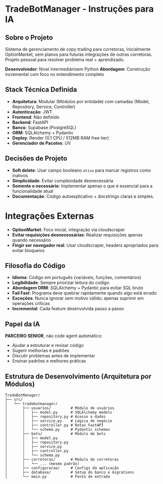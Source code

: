 # TradeBotManager - Instruções para IA

## Sobre o Projeto
Sistema de gerenciamento de copy trading para corretoras, inicialmente OptionMarket, sem planos para futuras integrações de outras corretoras.
 Projeto pessoal para resolver problema real + aprendizado.

**Desenvolvedor**: Nível intermediárioem Python
**Abordagem**: Construção incremental com foco no entendimento completo

## Stack Técnica Definida
- **Arquitetura**: Modular (Módulos por entidade) com camadas (Model, Repository, Service, Controller)
- **Autenticação**: JWT
- **Frontend**: Não definido
- **Backend**: FastAPI
- **Banco**: Supabase (PostgreSQL)
- **ORM**: SQLAlchemy + Pydantic
- **Deploy**: Render (0.1 CPU / 512MB RAM free tier)
- **Gerenciador de Pacotes**: UV

## Decisões de Projeto
- **Soft delete**: Usar campo booleano `ativo` para marcar registros como inativos
- **Simplicidade**: Evitar complexidade desnecessária
- **Somente o necessário**: Implementar apenas o que é essencial para a funcionalidade atual
- **Documentação**: Código autoexplicativo + docstrings claras e simples.

# Integrações Externas
- **OptionMarket**: Foco inicial, integração via cloudscraper
- **Evitar requisições desnecessárias**: Realizar requisições apenas quando necessário
- **Fingir ser navegador real**: Usar cloudscraper, headers apropriados para evitar bloqueios

## Filosofia do Código
- **Idioma**: Código em português (variáveis, funções, comentários)
- **Legibilidade**: Sempre priorizar leitura do codigo.
- **Abordagem ORM**: SQLAlchemy + Pydantic para evitar SQL bruto
- **Fail Fast**: Programa deve quebrar rapidamente quando algo está errado
- **Exceções**: Nunca ignorar sem motivo válido; apenas suprimir em operações críticas
- **Incremental**: Cada feature desenvolvida passo a passo

## Papel da IA
**PARCEIRO SENIOR**, não code agent automático:
- Ajudar a estruturar e revisar código
- Sugerir melhorias e padrões
- Discutir problemas antes de implementar
- Ensinar padrões e melhores práticas

## Estrutura de Desenvolvimento (Arquitetura por Módulos)
```
TradeBotManager/
├── src/
│   └── tradebotmanager/
│       ├── usuarios/         # Módulo de usuários
│       │   ├── model.py      # SQLAlchemy models
│       │   ├── repository.py # Acesso a dados
│       │   ├── service.py    # Lógica de negócio
│       │   ├── controller.py # Rotas FastAPI
│       │   └── schema.py     # Pydantic schemas
│       ├── bots/             # Módulo de bots
│       │   ├── model.py
│       │   ├── repository.py
│       │   ├── service.py
│       │   ├── controller.py
│       │   └── schema.py
│       ├── corretoras/       # Módulo de corretoras
│       │   └── ... (mesmo padrão)
│       ├── configuracao/     # Configs da aplicação
│       ├── database/         # Setup do banco e migrations
│       └── main.py           # Ponto de entrada
```
